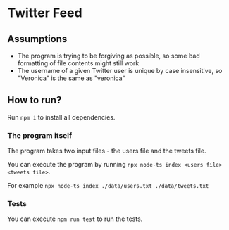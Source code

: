 # Twitter Feed

## Assumptions
- The program is trying to be forgiving as possible, so some bad formatting of file contents might still work
- The username of a given Twitter user is unique by case insensitive, so "Veronica" is the same as "veronica"

## How to run?
Run `npm i` to install all dependencies.

### The program itself
The program takes two input files - the users file and the tweets file.

You can execute the program by running `npx node-ts index <users file> <tweets file>`.

For example `npx node-ts index ./data/users.txt ./data/tweets.txt`

### Tests
You can execute `npm run test` to run the tests.

